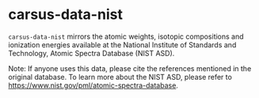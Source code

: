 # carsus-data-nist
`carsus-data-nist` mirrors the atomic weights, isotopic compositions and ionization energies available at the National Institute of Standards and Technology, Atomic Spectra Database (NIST ASD).

Note: If anyone uses this data, please cite the references mentioned in the original database. To learn more about the NIST ASD, please refer to https://www.nist.gov/pml/atomic-spectra-database.
